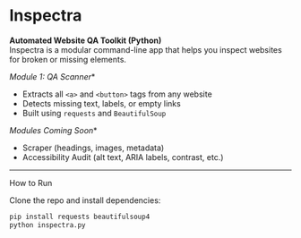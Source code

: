 # Inspectra

**Automated Website QA Toolkit (Python)**  
Inspectra is a modular command-line app that helps you inspect websites for broken or missing elements.

*Module 1: QA Scanner**
- Extracts all `<a>` and `<button>` tags from any website
- Detects missing text, labels, or empty links
- Built using `requests` and `BeautifulSoup`

*Modules Coming Soon**
- Scraper (headings, images, metadata)
- Accessibility Audit (alt text, ARIA labels, contrast, etc.)

---

How to Run

Clone the repo and install dependencies:

```bash
pip install requests beautifulsoup4
python inspectra.py

